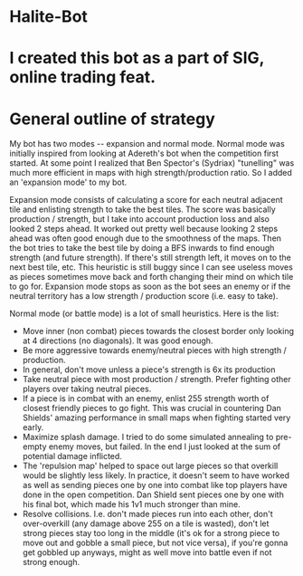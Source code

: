 # Halite-Bot

I created this bot as a part of SIG, online trading feat.
===========================
General outline of strategy
===========================


My bot has two modes -- expansion and normal mode. Normal mode was initially inspired from looking at Adereth's bot when the competition first started. At some point I realized that Ben Spector's (Sydriax) "tunelling" was much more efficient in maps with high strength/production ratio. So I added an 'expansion mode' to my bot.

Expansion mode consists of calculating a score for each neutral adjacent tile and enlisting strength to take the best tiles. 
The score was basically production / strength, but I take into account production loss and also looked 2 steps ahead. It worked out pretty well because looking 2 steps ahead was often good enough due to the smoothness of the maps.
Then the bot tries to take the best tile by doing a BFS inwards to find enough strength (and future strength). If there's still strength left, it moves on to the next best tile, etc.
This heuristic is still buggy since I can see useless moves as pieces sometimes move back and forth changing their mind on which tile to go for.
Expansion mode stops as soon as the bot sees an enemy or if the neutral territory has a low strength / production score (i.e. easy to take).

Normal mode (or battle mode) is a lot of small heuristics. Here is the list:
- Move inner (non combat) pieces towards the closest border only looking at 4 directions (no diagonals). It was good enough.
- Be more aggressive towards enemy/neutral pieces with high strength / production.
- In general, don't move unless a piece's strength is 6x its production
- Take neutral piece with most production / strength. Prefer fighting other players over taking neutral pieces.
- If a piece is in combat with an enemy, enlist 255 strength worth of closest friendly pieces to go fight. This was crucial in countering Dan Shields' amazing performance in small maps when fighting started very early.
- Maximize splash damage. I tried to do some simulated annealing to pre-empty enemy moves, but failed. In the end I just looked at the sum of potential damage inflicted.
- The 'repulsion map' helped to space out large pieces so that overkill would be slightly less likely. In practice, it doesn't seem to have worked as well as sending pieces one by one into combat like top players have done in the open competition. Dan Shield sent pieces one by one with his final bot, which made his 1v1 much stronger than mine.
- Resolve collisions. I.e. don't made pieces run into each other, don't over-overkill (any damage above 255 on a tile is wasted), don't let strong pieces stay too long in the middle (it's ok for a strong piece to move out and gobble a small piece, but not vice versa), if you're gonna get gobbled up anyways, might as well move into battle even if not strong enough.
